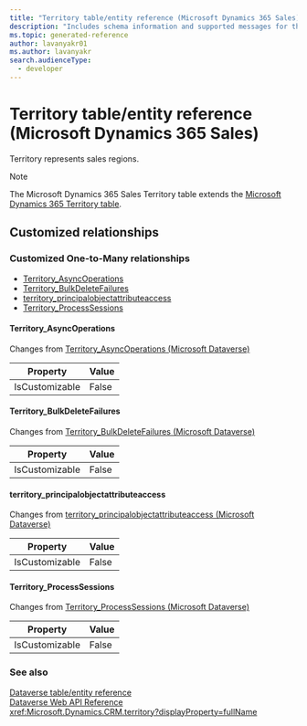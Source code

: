 ```yaml
---
title: "Territory table/entity reference (Microsoft Dynamics 365 Sales)"
description: "Includes schema information and supported messages for the Territory table/entity with Microsoft Dynamics 365 Sales."
ms.topic: generated-reference
author: lavanyakr01
ms.author: lavanyakr
search.audienceType: 
  - developer
---
```


# Territory table/entity reference (Microsoft Dynamics 365 Sales)

Territory represents sales regions.

> [!NOTE]
> The Microsoft Dynamics 365 Sales Territory table extends the [Microsoft Dynamics 365 Territory table](/dynamics365/developer/reference/entities/territory).




## Customized relationships

### Customized One-to-Many relationships

- [Territory_AsyncOperations](#BKMK_Territory_AsyncOperations)
- [Territory_BulkDeleteFailures](#BKMK_Territory_BulkDeleteFailures)
- [territory_principalobjectattributeaccess](#BKMK_territory_principalobjectattributeaccess)
- [Territory_ProcessSessions](#BKMK_Territory_ProcessSessions)

#### <a name="BKMK_Territory_AsyncOperations"></a> Territory_AsyncOperations

Changes from [Territory_AsyncOperations (Microsoft Dataverse)](/power-apps/developer/data-platform/reference/entities/territory#BKMK_Territory_AsyncOperations)

|Property|Value|
|---|---|
|IsCustomizable|False|

#### <a name="BKMK_Territory_BulkDeleteFailures"></a> Territory_BulkDeleteFailures

Changes from [Territory_BulkDeleteFailures (Microsoft Dataverse)](/power-apps/developer/data-platform/reference/entities/territory#BKMK_Territory_BulkDeleteFailures)

|Property|Value|
|---|---|
|IsCustomizable|False|

#### <a name="BKMK_territory_principalobjectattributeaccess"></a> territory_principalobjectattributeaccess

Changes from [territory_principalobjectattributeaccess (Microsoft Dataverse)](/power-apps/developer/data-platform/reference/entities/territory#BKMK_territory_principalobjectattributeaccess)

|Property|Value|
|---|---|
|IsCustomizable|False|

#### <a name="BKMK_Territory_ProcessSessions"></a> Territory_ProcessSessions

Changes from [Territory_ProcessSessions (Microsoft Dataverse)](/power-apps/developer/data-platform/reference/entities/territory#BKMK_Territory_ProcessSessions)

|Property|Value|
|---|---|
|IsCustomizable|False|


### See also

[Dataverse table/entity reference](/power-apps/developer/data-platform/reference/about-entity-reference)  
[Dataverse Web API Reference](/power-apps/developer/data-platform/webapi/reference/about)   
<xref:Microsoft.Dynamics.CRM.territory?displayProperty=fullName>
